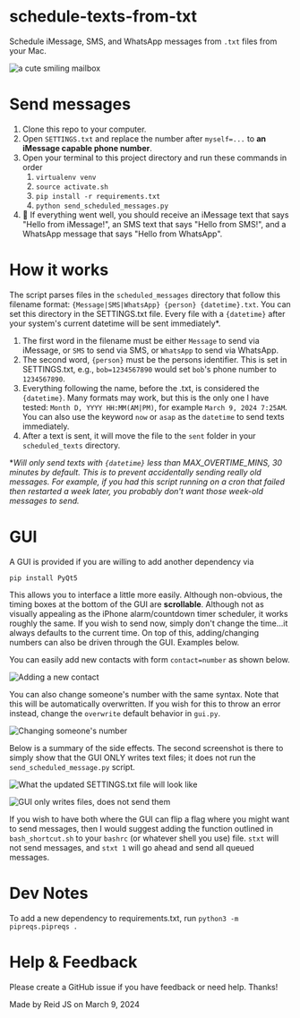 # schedule-texts-from-txt
Schedule iMessage, SMS, and WhatsApp messages from `.txt` files from your Mac.

![a cute smiling mailbox](./mailbox.png)

# Send messages
1. Clone this repo to your computer.
2. Open `SETTINGS.txt` and replace the number after `myself=...` to **an iMessage capable phone number**. 
3. Open your terminal to this project directory and run these commands in order
   1. `virtualenv venv`
   2. `source activate.sh` 
   3. `pip install -r requirements.txt`
   4. `python send_scheduled_messages.py`
4. 💬 If everything went well, you should receive an iMessage text that says "Hello from iMessage!", an SMS text that says "Hello from SMS!", and a WhatsApp message that says "Hello from WhatsApp".


# How it works
The script parses files in the `scheduled_messages` directory that follow this filename format: `{Message|SMS|WhatsApp} {person} {datetime}.txt`. You can set this directory in the SETTINGS.txt file. Every file with a `{datetime}` after your system's current datetime will be sent immediately*.  

1. The first word in the filename must be either `Message` to send via iMessage, or `SMS` to send via SMS, or `WhatsApp` to send via WhatsApp.
2. The second word, `{person}` must be the persons identifier. This is set in SETTINGS.txt, e.g., `bob=1234567890` would set `bob`'s phone number to `1234567890`.
3. Everything following the name, before the .txt, is considered the `{datetime}`. Many formats may work, but this is the only one I have tested: `Month D, YYYY HH:MM(AM|PM)`, for example `March 9, 2024 7:25AM`. You can also use the keyword `now` or `asap` as the `datetime` to send texts immediately.
4. After a text is sent, it will move the file to the `sent` folder in your `scheduled_texts` directory. 

**Will only send texts with `{datetime}` less than MAX_OVERTIME_MINS, 30 minutes by default. This is to prevent accidentally sending really old messages. For example, if you had this script running on a cron that failed then restarted a week later, you probably don't want those week-old messages to send.*

# GUI
A GUI is provided if you are willing to add another dependency via
```
pip install PyQt5
```
This allows you to interface a little more easily. Although non-obvious, the timing boxes at the bottom of the GUI are **scrollable**. 
Although not as visually appealing as the iPhone alarm/countdown timer scheduler, it works roughly the same.
If you wish to send now, simply don't change the time...it always defaults to the current time.
On top of this, adding/changing numbers can also be driven through the GUI. Examples below.

You can easily add new contacts with form `contact=number` as shown below.

![Adding a new contact](gui_pngs/new_person.png)

You can also change someone's number with the same syntax. Note that this will be automatically overwritten. If you wish for this to throw an error instead, change the `overwrite` default behavior in `gui.py`.

![Changing someone's number](gui_pngs/old_friend.png)

Below is a summary of the side effects. The second screenshot is there to simply show that the GUI ONLY writes text files; it does not run the `send_scheduled_message.py` script.

![What the updated SETTINGS.txt file will look like](gui_pngs/gui_side_effect.png)

![GUI only writes files, does not send them](gui_pngs/gui_doesnt_send_messages.png)

If you wish to have both where the GUI can flip a flag where you might want to send messages, then I would suggest adding the function outlined in `bash_shortcut.sh` to your `bashrc` (or whatever shell you use) file. `stxt` will not send messages, and `stxt 1` will go ahead and send all queued messages.

# Dev Notes
To add a new dependency to requirements.txt, run
`python3 -m  pipreqs.pipreqs .`

# Help & Feedback
Please create a GitHub issue if you have feedback or need help. Thanks! 

Made by Reid JS on March 9, 2024
